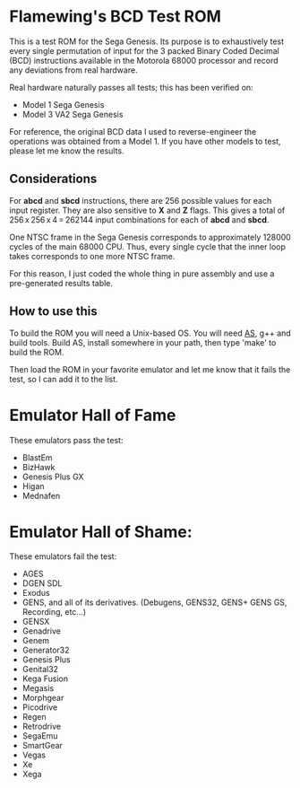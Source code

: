 Flamewing's BCD Test ROM
====
This is a test ROM for the Sega Genesis. Its purpose is to exhaustively test every single permutation of input for the 3 packed Binary Coded Decimal (BCD) instructions available in the Motorola 68000 processor and record any deviations from real hardware.

Real hardware naturally passes all tests; this has been verified on:

* Model 1 Sega Genesis
* Model 3 VA2 Sega Genesis

For reference, the original BCD data I used to reverse-engineer the operations was obtained from a Model 1. If you have other models to test, please let me know the results.

Considerations
----
For **abcd** and **sbcd** instructions, there are 256 possible values for each input register. They are also sensitive to **X** and **Z** flags. This gives a total of 256 x 256 x 4 = 262144 input combinations for each of **abcd** and **sbcd**.

One NTSC frame in the Sega Genesis corresponds to approximately 128000 cycles of the main 68000 CPU. Thus, every single cycle that the inner loop takes corresponds to one more NTSC frame.

For this reason, I just coded the whole thing in pure assembly and use a pre-generated results table.

How to use this
----
To build the ROM you will need a Unix-based OS. You will need [AS](http://john.ccac.rwth-aachen.de:8000/as/), g++ and build tools. Build AS, install somewhere in your path, then type 'make' to build the ROM.

Then load the ROM in your favorite emulator and let me know that it fails the test, so I can add it to the list.

Emulator Hall of Fame
====
These emulators pass the test:
- BlastEm
- BizHawk
- Genesis Plus GX
- Higan
- Mednafen

Emulator Hall of Shame:
====
These emulators fail the test:
- AGES
- DGEN SDL
- Exodus
- GENS, and all of its derivatives. (Debugens, GENS32, GENS+ GENS GS, Recording, etc...)
- GENSX
- Genadrive
- Genem
- Generator32
- Genesis Plus
- Genital32
- Kega Fusion
- Megasis
- Morphgear
- Picodrive
- Regen
- Retrodrive
- SegaEmu
- SmartGear
- Vegas
- Xe
- Xega
